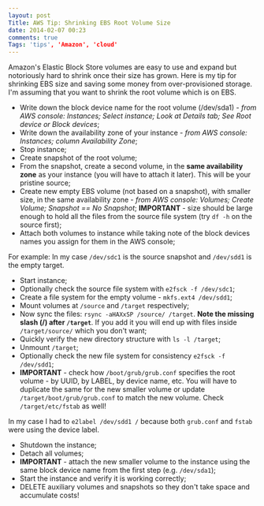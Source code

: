 ```yaml
---
layout: post
Title: AWS Tip: Shrinking EBS Root Volume Size
date: 2014-02-07 00:23
comments: true
Tags: 'tips', 'Amazon', 'cloud'
---
```


Amazon's Elastic Block Store volumes are easy to use and expand but notoriously
hard to shrink once their size has grown. Here is my tip for shrinking EBS size
and saving some money from over-provisioned storage. I'm assuming that you want to
shrink the root volume which is on EBS. 

- Write down the block device name for the root volume (/dev/sda1) - *from AWS console:
Instances; Select instance; Look at Details tab; See Root device or Block devices*;
- Write down the availability zone of your instance - *from AWS console: Instances;
column Availability Zone*;
- Stop instance;
- Create snapshot of the root volume;
- From the snapshot, create a second volume, in the **same availability zone** as
your instance (you will have to attach it later). This will be your pristine source;
- Create new empty EBS volume (not based on a snapshot), with smaller size,
in the same availability zone - *from AWS console: Volumes; Create Volume;
Snapshot == No Snapshot*; **IMPORTANT** - size should be large enough to hold
all the files from the source file system (try `df -h` on the source first);
- Attach both volumes to instance while taking note of the block devices names
you assign for them in the AWS console;

For example: In my case `/dev/sdc1` is the source snapshot and `/dev/sdd1` is the
empty target.

- Start instance;
- Optionally check the source file system with `e2fsck -f /dev/sdc1`;
- Create a file system for the empty volume - `mkfs.ext4 /dev/sdd1`;
- Mount volumes at `/source` and `/target` respectively;
- Now sync the files: `rsync -aHAXxSP /source/ /target`. **Note the missing slash (/)
after `/target`**. If you add it you will end up with files inside `/target/source/`
which you don't want;
- Quickly verify the new directory structure with `ls -l /target`;
- Unmount `/target`;
- Optionally check the new file system for consistency `e2fsck -f /dev/sdd1`;
- **IMPORTANT** - check how `/boot/grub/grub.conf` specifies the root volume - 
by UUID, by LABEL, by device name, etc. You will have to duplicate the same for the
new smaller volume or update `/target/boot/grub/grub.conf` to match the new volume.
Check `/target/etc/fstab` as well!

In my case I had to `e2label /dev/sdd1 /` because both `grub.conf` and `fstab` were
using the device label.

- Shutdown the instance;
- Detach all volumes;
- **IMPORTANT** - attach the new smaller volume to the instance using the same block device
name from the first step (e.g. `/dev/sda1`);
- Start the instance and verify it is working correctly;
- DELETE auxiliary volumes and snapshots so they don't take space and accumulate costs!

